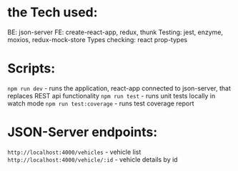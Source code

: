 # the Tech used:

BE: json-server
FE: create-react-app, redux, thunk
Testing: jest, enzyme, moxios, redux-mock-store
Types checking: react prop-types

# Scripts:

`npm run dev` - runs the application, react-app connected to json-server, that replaces REST api functionality
`npm run test` - runs unit tests locally in watch mode
`npm run test:coverage` - runs test coverage report

# JSON-Server endpoints:

`http://localhost:4000/vehicles` - vehicle list
`http://localhost:4000/vehicle/:id` - vehicle details by id
